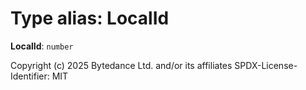 # Type alias: LocalId

**LocalId**: `number`

Copyright (c) 2025 Bytedance Ltd. and/or its affiliates
SPDX-License-Identifier: MIT
